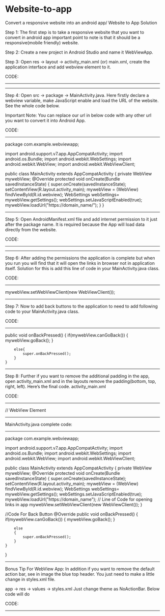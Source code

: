 # Website-to-app
Convert a responsive website into an android app/
Website to App Solution

Step 1: The first step is to take a responsive website that you want to convert in android app important point to note is that it should be a responsive(mobile friendly) website.


Step 2: Create a new project in Android Studio and name it WebViewApp.

Step 3: Open res -> layout -> activity_main.xml (or) main.xml, create the application interface and add webview element to it.

CODE:

____________________________________________

<?xml version="1.0" encoding="utf-8"?>
<RelativeLayout xmlns:android="http://schemas.android.com/apk/res/android"
    xmlns:tools="http://schemas.android.com/tools"
    android:id="@+id/activity_main"
    android:layout_width="match_parent"
    android:layout_height="match_parent"
    android:paddingBottom="@dimen/activity_vertical_margin"
    android:paddingLeft="@dimen/activity_horizontal_margin"
   android:paddingRight="@dimen/activity_horizontal_margin"
    android:paddingTop="@dimen/activity_vertical_margin"
    tools:context="com.example.webviewapp.MainActivity">
 
 <WebView
        android:id="@+id/webview"
        android:layout_width="match_parent"
        android:layout_height="match_parent" />
</RelativeLayout>

____________________________________________

Step 4: Open src -> package -> MainActivity.java. Here firstly declare a webview variable, make JavaScript enable and load the URL of the website. See the whole code below.

Important Note: You can replace our url in below code with any other url you want to convert it into Android App.

CODE:

____________________________________________
package com.example.webviewapp;

import android.support.v7.app.AppCompatActivity;
import android.os.Bundle;
        import android.webkit.WebSettings;
        import android.webkit.WebView;
        import android.webkit.WebViewClient;

public class MainActivity extends AppCompatActivity {
    private WebView mywebView;
    @Override
    protected void onCreate(Bundle savedInstanceState) {
        super.onCreate(savedInstanceState);
        setContentView(R.layout.activity_main);
        mywebView = (WebView) findViewById(R.id.webview);
        WebSettings webSettings= mywebView.getSettings();
        webSettings.setJavaScriptEnabled(true);
        mywebView.loadUrl("https://domain_name/");
    }
}
____________________________________________

Step 5: Open AndroidManifest.xml file and add internet permission to it just after the package name. It is required because the App will load data directly from the website.

CODE:

____________________________________________

<uses-permission android:name="android.permission.INTERNET"></uses-permission>

____________________________________________

Step 6: After adding the permissions the application is complete but when you run you will find that it will open the links in browser not in application itself. Solution for this is add this line of code in your MainActivity.java class.

CODE:

____________________________________________

 mywebView.setWebViewClient(new WebViewClient());

____________________________________________

Step 7: Now to add back buttons to the application to need to add following code to your MainActivity.java class.

CODE:

____________________________________________

  public void onBackPressed() {
        if(mywebView.canGoBack())
        {
            mywebView.goBack();
        }

        else{
            super.onBackPressed();
        }
    }
____________________________________________

Step 8: Further if you want to remove the additional padding in the app, open activity_main.xml and in the layouts remove the padding(bottom, top, right, left). Here’s the final code.
activity_main.xml

CODE:

____________________________________________

<?xml version="1.0" encoding="utf-8"?>
<RelativeLayout xmlns:android="http://schemas.android.com/apk/res/android"
    xmlns:tools="http://schemas.android.com/tools"
    android:id="@+id/activity_main"
    android:layout_width="match_parent"
    android:layout_height="match_parent"
    tools:context="com.example.webviewapp.MainActivity">

// WebView Element
    <WebView
        android:id="@+id/webview"
        android:layout_width="match_parent"
        android:layout_height="match_parent" />
</RelativeLayout>

____________________________________________

MainActivity.java complete code:

____________________________________________

package com.example.webviewapp;

import android.support.v7.app.AppCompatActivity;
import android.os.Bundle;
import android.webkit.WebSettings;
import android.webkit.WebView;
import android.webkit.WebViewClient;

public class MainActivity extends AppCompatActivity {
    private WebView mywebView;
    @Override
    protected void onCreate(Bundle savedInstanceState) {
        super.onCreate(savedInstanceState);
        setContentView(R.layout.activity_main);
        mywebView = (WebView) findViewById(R.id.webview);
        WebSettings webSettings= mywebView.getSettings();
        webSettings.setJavaScriptEnabled(true);
        mywebView.loadUrl("https://domain_name");
        // Line of Code for opening links in app
        mywebView.setWebViewClient(new WebViewClient());
    }
    
//Code For Back Button
@Override
    public void onBackPressed() {
        if(mywebView.canGoBack())
        {
            mywebView.goBack();
        }

        else
        {
            super.onBackPressed();
        }
    }
}

____________________________________________

Bonus Tip For WebView App: In addition if you want to remove the default action bar, see in image the blue top header. You just need to make a little change in styles.xml file.

app -> res -> values -> styles.xml
Just change theme as NoActionBar. Below code will do

CODE:

____________________________________________

<style name=”AppTheme” parent=”Theme.AppCompat.Light.NoActionBar”>

____________________________________________

Output:
Now run the App and you will see WebView App of your website. You can simply replace the url with any website url you want to convert into Android App.

Hope this is useful.
